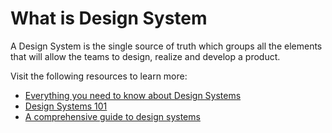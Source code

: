 # What is Design System

A Design System is the single source of truth which groups all the elements that will allow the teams to design, realize and develop a product.

Visit the following resources to learn more:

- [Everything you need to know about Design Systems](https://uxdesign.cc/everything-you-need-to-know-about-design-systems-54b109851969)
- [Design Systems 101](https://www.nngroup.com/articles/design-systems-101/)
- [A comprehensive guide to design systems](https://www.invisionapp.com/inside-design/guide-to-design-systems/)

